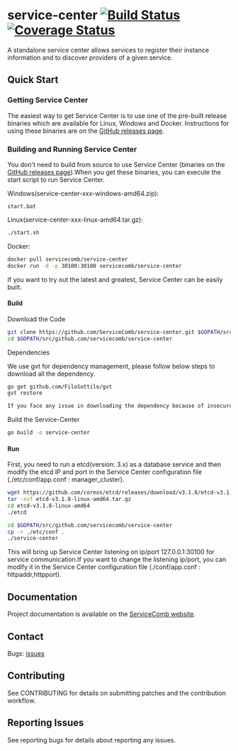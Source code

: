 # service-center [![Build Status](https://travis-ci.org/ServiceComb/service-center.svg?branch=master)](https://travis-ci.org/ServiceComb/service-center)[![Coverage Status](https://coveralls.io/repos/github/ServiceComb/service-center/badge.svg?branch=master)](https://coveralls.io/github/ServiceComb/service-center?branch=master)

A standalone service center allows services to register their instance information and to discover providers of a given service.

## Quick Start

### Getting Service Center

The easiest way to get Service Center is to use one of the pre-built release binaries which are available for Linux, Windows and Docker. Instructions for using these binaries are on the [GitHub releases page][github-release].

[github-release]: https://github.com/servicecomb/service-center/releases/

### Building and Running Service Center

You don't need to build from source to use Service Center (binaries on the [GitHub releases page][github-release]).When you get these binaries, you can execute the start script to run Service Center.

Windows(service-center-xxx-windows-amd64.zip):
```
start.bat
```

Linux(service-center-xxx-linux-amd64.tar.gz):
```sh
./start.sh
```
Docker:
```sh
docker pull servicecomb/service-center
docker run -d -p 30100:30100 servicecomb/service-center
```


If you want to try out the latest and greatest, Service Center can be easily built. 

#### Build

Download the Code
```sh
git clone https://github.com/ServiceComb/service-center.git $GOPATH/src/github.com/servicecomb/service-center
cd $GOPATH/src/github.com/servicecomb/service-center
```

Dependencies

We use gvt for dependency management, please follow below steps to download all the dependency.
```sh
go get github.com/FiloSottile/gvt
gvt restore

If you face any issue in downloading the dependency because of insecure connection then you can use "gvt restore -precaire"
```

Build the Service-Center

```sh
go build -o service-center
```

#### Run

First, you need to run a etcd(version: 3.x) as a database service and then modify the etcd IP and port in the Service Center configuration file (./etc/conf/app.conf : manager_cluster).

```sh
wget https://github.com/coreos/etcd/releases/download/v3.1.8/etcd-v3.1.8-linux-amd64.tar.gz
tar -xvf etcd-v3.1.8-linux-amd64.tar.gz
cd etcd-v3.1.8-linux-amd64
./etcd

cd $GOPATH/src/github.com/servicecomb/service-center
cp -r ./etc/conf .
./service-center
```
This will bring up Service Center listening on ip/port 127.0.0.1:30100 for service communication.If you want to change the listening ip/port, you can modify it in the Service Center configuration file (./conf/app.conf : httpaddr,httpport).

[github-release]: https://github.com/servicecomb/service-center/releases/

## Documentation

Project documentation is available on the [ServiceComb website][servicecomb-website].

[servicecomb-website]: http://servicecomb.io/
      
## Contact

Bugs: [issues](https://github.com/servicecomb/service-center/issues)

## Contributing

See CONTRIBUTING for details on submitting patches and the contribution workflow.

## Reporting Issues

See reporting bugs for details about reporting any issues.
